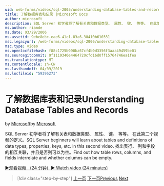 ```yaml
---
uid: web-forms/videos/sql-2005/understanding-database-tables-and-records
title: 了解数据库表和记录 |Microsoft Docs
author: microsoft
description: SQL Server 初学者将了解有关表和数据类型、 属性、 键、 等等。 在此第二个视频的定义。 了解如何在表行、 列...
ms.author: riande
ms.date: 03/29/2006
ms.assetid: 9ebe8ebc-eae6-41c1-83a6-38410b610331
msc.legacyurl: /web-forms/videos/sql-2005/understanding-database-tables-and-records
msc.type: video
ms.openlocfilehash: f88c1725b990ba67cf4b9d3356f3aaa49459be01
ms.sourcegitcommit: 0f1119340e4464720cfd16d0ff15764746ea1fea
ms.translationtype: MT
ms.contentlocale: zh-CN
ms.lasthandoff: 04/09/2019
ms.locfileid: "59396273"
---
```

# <a name="understanding-database-tables-and-records"></a><span data-ttu-id="afb19-104">了解数据库表和记录</span><span class="sxs-lookup"><span data-stu-id="afb19-104">Understanding Database Tables and Records</span></span>

<span data-ttu-id="afb19-105">by [Microsoft](https://github.com/microsoft)</span><span class="sxs-lookup"><span data-stu-id="afb19-105">by [Microsoft](https://github.com/microsoft)</span></span>

<span data-ttu-id="afb19-106">SQL Server 初学者将了解有关表和数据类型、 属性、 键、 等等。 在此第二个视频的定义。</span><span class="sxs-lookup"><span data-stu-id="afb19-106">SQL Server beginners will learn about tables and definitions of data types, properties, keys, etc. in this second video.</span></span> <span data-ttu-id="afb19-107">找出表行、 列和字段的相互关联，并且是否列可以为空。</span><span class="sxs-lookup"><span data-stu-id="afb19-107">Find out how table rows, columns, and fields interrelate and whether columns can be empty.</span></span>

[<span data-ttu-id="afb19-108">&#9654;观看视频 （24 分钟）</span><span class="sxs-lookup"><span data-stu-id="afb19-108">&#9654; Watch video (24 minutes)</span></span>](https://channel9.msdn.com/Blogs/ASP-NET-Site-Videos/understanding-database-tables-and-records)

> [!div class="step-by-step"]
> <span data-ttu-id="afb19-109">[上一页](what-is-a-database.md)
> [下一页](more-about-column-data-types-and-other-properties.md)</span><span class="sxs-lookup"><span data-stu-id="afb19-109">[Previous](what-is-a-database.md)
[Next](more-about-column-data-types-and-other-properties.md)</span></span>
